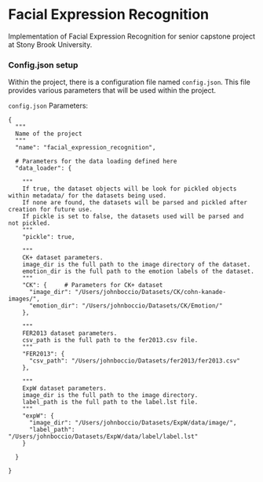 # Facial Expression Recognition
Implementation of Facial Expression Recognition for senior capstone project at Stony Brook University.

### Config.json setup
Within the project, there is a configuration file named `config.json`. This file provides various parameters that will be used within the project.

`config.json` Parameters:
```
{
  """
  Name of the project
  """
  "name": "facial_expression_recognition",  

  # Parameters for the data loading defined here
  "data_loader": {      

    """
    If true, the dataset objects will be look for pickled objects within metadata/ for the datasets being used. 
    If none are found, the datasets will be parsed and pickled after creation for future use. 
    If pickle is set to false, the datasets used will be parsed and not pickled.
    """
    "pickle": true,     

    """
    CK+ dataset parameters. 
    image_dir is the full path to the image directory of the dataset.
    emotion_dir is the full path to the emotion labels of the dataset.
    """
    "CK": {     # Parameters for CK+ dataset
      "image_dir": "/Users/johnboccio/Datasets/CK/cohn-kanade-images/",
      "emotion_dir": "/Users/johnboccio/Datasets/CK/Emotion/"
    },

    """
    FER2013 dataset parameters.
    csv_path is the full path to the fer2013.csv file.
    """
    "FER2013": {
      "csv_path": "/Users/johnboccio/Datasets/fer2013/fer2013.csv"
    },

    """
    ExpW dataset parameters.
    image_dir is the full path to the image directory.
    label_path is the full path to the label.lst file.
    """
    "expW": {
      "image_dir": "/Users/johnboccio/Datasets/ExpW/data/image/",
      "label_path": "/Users/johnboccio/Datasets/ExpW/data/label/label.lst"
    }

  }

}
```
    

